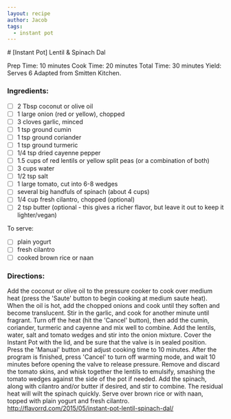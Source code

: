 ```yaml
---
layout: recipe
author: Jacob
tags:
  - instant pot
---
```


​# [Instant Pot] Lentil & Spinach Dal

Prep Time: 10 minutes
Cook Time: 20 minutes
Total Time: 30 minutes
Yield: Serves 6
Adapted from Smitten Kitchen.

### Ingredients:

- [ ] 2 Tbsp coconut or olive oil
- [ ] 1 large onion (red or yellow), chopped
- [ ] 3 cloves garlic, minced
- [ ] 1 tsp ground cumin
- [ ] 1 tsp ground coriander
- [ ] 1 tsp ground turmeric
- [ ] 1/4 tsp dried cayenne pepper
- [ ] 1.5 cups of red lentils or yellow split peas (or a combination of both)
- [ ] 3 cups water
- [ ] 1/2 tsp salt
- [ ] 1 large tomato, cut into 6-8 wedges
- [ ] several big handfuls of spinach (about 4 cups)
- [ ] 1/4 cup fresh cilantro, chopped (optional)
- [ ] 2 tsp butter (optional - this gives a richer flavor, but leave it out to keep it lighter/vegan)

To serve:
- [ ] plain yogurt
- [ ] fresh cilantro
- [ ] cooked brown rice or naan

### Directions:

Add the coconut or olive oil to the pressure cooker to cook over medium heat (press the 'Saute' button to begin cooking at medium saute heat). When the oil is hot, add the chopped onions and cook until they soften and become translucent. Stir in the garlic, and cook for another minute until fragrant. Turn off the heat (hit the 'Cancel' button), then add the cumin, coriander, turmeric and cayenne and mix well to combine.
Add the lentils, water, salt and tomato wedges and stir into the onion mixture. Cover the Instant Pot with the lid, and be sure that the valve is in sealed position. Press the 'Manual' button and adjust cooking time to 10 minutes. After the program is finished, press 'Cancel' to turn off warming mode, and wait 10 minutes before opening the valve to release pressure.
Remove and discard the tomato skins, and whisk together the lentils to emulsify, smashing the tomato wedges against the side of the pot if needed. Add the spinach, along with cilantro and/or butter if desired, and stir to combine. The residual heat will wilt the spinach quickly.
Serve over brown rice or with naan, topped with plain yogurt and fresh cilantro.
http://flavorrd.com/2015/05/instant-pot-lentil-spinach-dal/